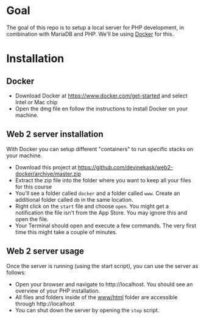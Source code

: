 # Goal
The goal of this repo is to setup a local server for PHP development, in combination with MariaDB and PHP. We'll be using [Docker](https://www.docker.com/ "Dockers Homepage") for this.

# Installation
## Docker
* Download Docker at https://www.docker.com/get-started and select Intel or Mac chip
* Open the dmg file en follow the instructions to install Docker on your machine.

## Web 2 server installation
With Docker you can setup different "containers" to run specific stacks on your machine.
* Download this project at https://github.com/devinekask/web2-docker/archive/master.zip
* Extract the zip file into the folder where you want to keep all your files for this course
* You'll see a folder called `docker` and a folder called `www`. Create an additional folder called `db` in the same location.
* Right click on the `start` file and choose `open`. You might get a notification the file isn't from the App Store. You may ignore this and open the file.
* Your Terminal should open and execute a few commands. The very first time this might take a couple of minutes.

## Web 2 server usage
Once the server is running (using the start script), you can use the server as follows:
* Open your browser and navigate to http://localhost.  You should see an overview of your PHP installation.
* All files and folders inside of the [www/html](www/html) folder are accessible through http://localhost
* You can shut down the server by opening the `stop` script.

